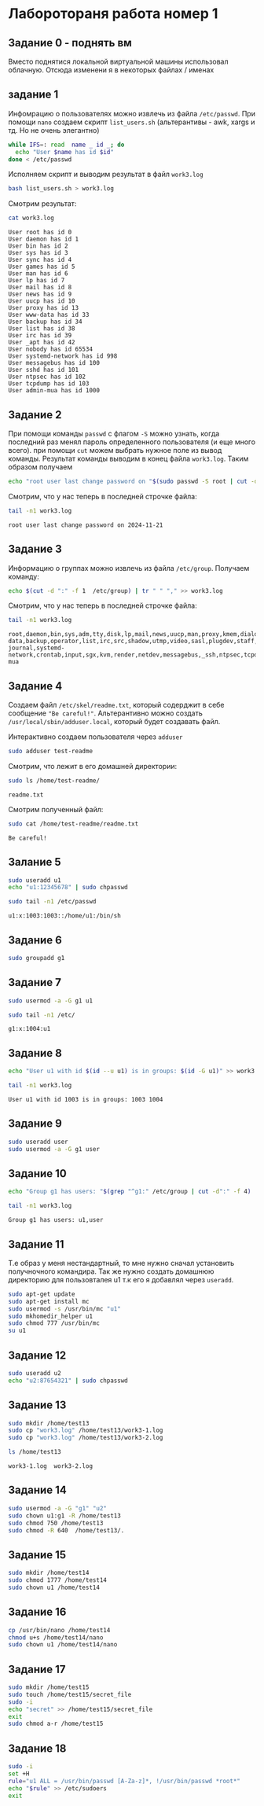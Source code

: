 # Лаборотораня работа номер 1
## Задание 0 - поднять вм
Вместо поднятися локальной виртуальной машины использовал облачную. Отсюда изменени я в некоторых файлах / именах

## задание 1
Инфомрацию о пользователях можно извлечь из файла `/etc/passwd`.
При помощи `nano` создаем скрипт `list_users.sh` (альтерантивы - awk, xargs и тд. Но не очень элегантно)
```bash
while IFS=: read  name _ id _; do
  echo "User $name has id $id"
done < /etc/passwd
```
Исполняем скрипт и выводим результат в файл `work3.log`
```bash
bash list_users.sh > work3.log
```
Смотрим результат:
```bash
cat work3.log
```
```
User root has id 0
User daemon has id 1
User bin has id 2
User sys has id 3
User sync has id 4
User games has id 5
User man has id 6
User lp has id 7
User mail has id 8
User news has id 9
User uucp has id 10
User proxy has id 13
User www-data has id 33
User backup has id 34
User list has id 38
User irc has id 39
User _apt has id 42
User nobody has id 65534
User systemd-network has id 998
User messagebus has id 100
User sshd has id 101
User ntpsec has id 102
User tcpdump has id 103
User admin-mua has id 1000
```

## Задание 2
При помощи команды `passwd` с флагом `-S` можно узнать, когда последний раз менял пароль определенного пользователя (и еще много всего). при помощи `cut` можем выбрать нужное поле из вывод команды. Результат команды выводим в конец файла `work3.log`.  Таким образом получаем
```bash
echo "root user last change password on "$(sudo passwd -S root | cut -d' ' -f3) >> work3.log
```
Смотрим, что у нас теперь в последней строчке файла:
```bash
tail -n1 work3.log
```
```
root user last change password on 2024-11-21
```

## Задание 3
Информацию о группах можно извлечь из файла `/etc/group`. Получаем команду:
```bash
echo $(cut -d ":" -f 1  /etc/group) | tr " " "," >> work3.log
```
Смотрим, что у нас теперь в последней строчке файла:
```bash
tail -n1 work3.log
```
```
root,daemon,bin,sys,adm,tty,disk,lp,mail,news,uucp,man,proxy,kmem,dialout,fax,voice,cdrom,floppy,tape,sudo,audio,dip,www-data,backup,operator,list,irc,src,shadow,utmp,video,sasl,plugdev,staff,games,users,nogroup,systemd-journal,systemd-network,crontab,input,sgx,kvm,render,netdev,messagebus,_ssh,ntpsec,tcpdump,admin-mua
```

## Задание 4

Создаем файл `/etc/skel/readme.txt`, который содерджит в себе сообщение `"Be careful!"`.
Альтерантивно можно создать `/usr/local/sbin/adduser.local`, который будет создавать файл.

Интерактивно создаем пользователя через `adduser`
```bash
sudo adduser test-readme
```
Смотрим, что лежит в его домашней директории:
```bash
sudo ls /home/test-readme/
```
```
readme.txt
```
Смотрим полученный файл:
```bash
sudo cat /home/test-readme/readme.txt
```
```
Be careful!
```

## Залание 5
```bash 
sudo useradd u1
echo "u1:12345678" | sudo chpasswd
```

```bash
sudo tail -n1 /etc/passwd
```
```
u1:x:1003:1003::/home/u1:/bin/sh
```

## Задание 6
```bash
sudo groupadd g1
```

## Задание 7
```bash
sudo usermod -a -G g1 u1
```
```bash
sudo tail -n1 /etc/
```
```
g1:x:1004:u1
```

## Задание 8
```bash
echo "User u1 with id $(id --u u1) is in groups: $(id -G u1)" >> work3.log 
```
```bash
tail -n1 work3.log
```
```
User u1 with id 1003 is in groups: 1003 1004
```

## Задание 9
```bash
sudo useradd user
sudo usermod -a -G g1 user
```

## Задание 10
```bash
echo "Group g1 has users: "$(grep "^g1:" /etc/group | cut -d":" -f 4)
```
```bash
tail -n1 work3.log 
```
```
Group g1 has users: u1,user
```

## Задание 11
Т.е образ у меня нестандартный, то мне нужно сначал установить получночного командира. Так же нужно создать домашнюю директорию для пользовталея u1 т.к его я добавлял через `useradd`.
```bash
sudo apt-get update
sudo apt-get install mc
sudo usermod -s /usr/bin/mc "u1"
sudo mkhomedir_helper u1
sudo chmod 777 /usr/bin/mc
su u1
```

##  Задание 12

```bash
sudo useradd u2
echo "u2:87654321" | sudo chpasswd
```

## Задание 13

```bash
sudo mkdir /home/test13
sudo cp "work3.log" /home/test13/work3-1.log
sudo cp "work3.log" /home/test13/work3-2.log
```

```bash
ls /home/test13
```
```
work3-1.log  work3-2.log
```

## Задание 14
```bash
sudo usermod -a -G "g1" "u2"
sudo chown u1:g1 -R /home/test13
sudo chmod 750 /home/test13
sudo chmod -R 640  /home/test13/.
```

## Задание 15
```bash
sudo mkdir /home/test14
sudo chmod 1777 /home/test14
sudo chown u1 /home/test14
```

## Задание 16
```bash
cp /usr/bin/nano /home/test14
chmod u+s /home/test14/nano
sudo chown u1 /home/test14/nano
```

## Задание 17
```bash
sudo mkdir /home/test15
sudo touch /home/test15/secret_file
sudo -i
echo "secret" >> /home/test15/secret_file
exit
sudo chmod a-r /home/test15
```

## Задание 18
```bash
sudo -i
set +H
rule="u1 ALL = /usr/bin/passwd [A-Za-z]*, !/usr/bin/passwd *root*"
echo "$rule" >> /etc/sudoers
exit
```
